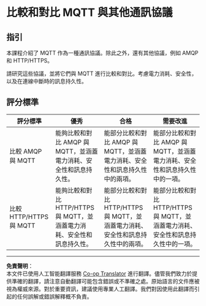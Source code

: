 <!--
CO_OP_TRANSLATOR_METADATA:
{
  "original_hash": "0d4033cdd7b5b5475c63770102e38480",
  "translation_date": "2025-08-26T15:00:22+00:00",
  "source_file": "1-getting-started/lessons/4-connect-internet/assignment.md",
  "language_code": "hk"
}
-->
# 比較和對比 MQTT 與其他通訊協議

## 指引

本課程介紹了 MQTT 作為一種通訊協議。除此之外，還有其他協議，例如 AMQP 和 HTTP/HTTPS。

請研究這些協議，並將它們與 MQTT 進行比較和對比。考慮電力消耗、安全性，以及在連線中斷時的訊息持久性。

## 評分標準

| 評分標準 | 優秀 | 合格 | 需要改進 |
| -------- | ---- | ---- | -------- |
| 比較 AMQP 與 MQTT | 能夠比較和對比 AMQP 與 MQTT，並涵蓋電力消耗、安全性和訊息持久性。 | 能部分比較和對比 AMQP 與 MQTT，並涵蓋電力消耗、安全性和訊息持久性中的兩項。 | 能部分比較和對比 AMQP 與 MQTT，並涵蓋電力消耗、安全性和訊息持久性中的一項。 |
| 比較 HTTP/HTTPS 與 MQTT | 能夠比較和對比 HTTP/HTTPS 與 MQTT，並涵蓋電力消耗、安全性和訊息持久性。 | 能部分比較和對比 HTTP/HTTPS 與 MQTT，並涵蓋電力消耗、安全性和訊息持久性中的兩項。 | 能部分比較和對比 HTTP/HTTPS 與 MQTT，並涵蓋電力消耗、安全性和訊息持久性中的一項。 |

---

**免責聲明**：  
本文件已使用人工智能翻譯服務 [Co-op Translator](https://github.com/Azure/co-op-translator) 進行翻譯。儘管我們致力於提供準確的翻譯，請注意自動翻譯可能包含錯誤或不準確之處。原始語言的文件應被視為權威來源。對於重要資訊，建議使用專業人工翻譯。我們對因使用此翻譯而引起的任何誤解或錯誤解釋概不負責。